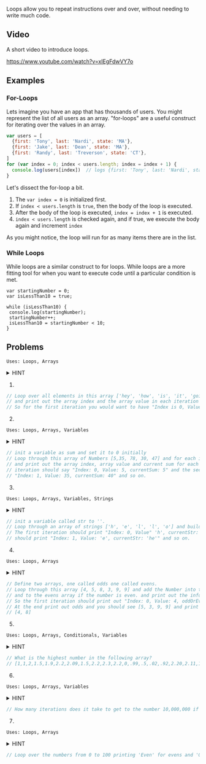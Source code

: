 Loops allow you to repeat instructions over and over, without needing to write much code.

## Video
A short video to introduce loops.

https://www.youtube.com/watch?v=xIEgFdwVY7o

## Examples

### For-Loops
Lets imagine you have an app that has thousands of users. You might represent the list of all users as an array. "for-loops" are a useful construct for iterating over the values in an array.
```javascript
var users = [
  {first: 'Tony', last: 'Nardi', state: 'MA'},
  {first: 'Jake', last: 'Dean', state: 'MA'},
  {first: 'Randy', last: 'Treverson', state: 'CT'},
]
for (var index = 0; index < users.length; index = index + 1) {
  console.log(users[index])  // logs {first: 'Tony', last: 'Nardi', state: 'MA'} etc
}
```

Let's dissect the for-loop a bit.

1. The `var index = 0` is initialized first.
2. If `index < users.length` is `true`, then the body of the loop is executed.
3. After the body of the loop is executed, `index = index + 1` is executed.
4. `index < users.length` is checked again, and if true, we execute the body again and increment `index`

As you might notice, the loop will run for as many items there are in the list.

### While Loops
While loops are a similar construct to for loops. While loops are a more fitting tool for when you want to execute code until a particular condition is met.
```
var startingNumber = 0;
var isLessThan10 = true;

while (isLessThan10) {
 console.log(startingNumber);
 startingNumber++;
 isLessThan10 = startingNumber < 10;
}
```

## Problems

`Uses: Loops, Arrays`
<details><summary>HINT</summary>
  <p>
  
  <pre><code>
  var array = ['hey', 'how', 'is', 'it', 'going'];
  for () {
    
  }
  </code></pre>
  
  </p>
</details>

1.

```javascript
// Loop over all elements in this array ['hey', 'how', 'is', 'it', 'going']
// and print out the array index and the array value in each iteration of the loop.
// So for the first iteration you would want to have "Index is 0, Value is 'hey'" and so on.
```

2.
`Uses: Loops, Arrays, Variables`
<details><summary>HINT</summary><p>
  
  <pre><code>
  var sum = 0;
  var numbers = [5,35, 78, 30, 47];
  for () {
  
  }
</pre></code>
  
</p></details>

```javascript
// init a variable as sum and set it to 0 initially
// Loop through this array of Numbers [5,35, 78, 30, 47] and for each iteration add the value to sum
// and print out the array index, array value and current sum for each iteration so the first
// iteration should say "Index: 0, Value: 5, currentSum: 5" and the second iteration should say
// "Index: 1, Value: 35, currentSum: 40" and so on.
```
3.
`Uses: Loops, Arrays, Variables, Strings`
<details><summary>HINT</summary><p>
  
  <pre><code>
  var str = '';
  var strArray = ['h', 'e', 'l', 'l', 'o']
  for () {

  }
  </pre></code>
  
</p></details>

```javascript
// init a variable called str to ''.
// Loop through an array of strings ['h', 'e', 'l', 'l', 'o'] and build up str for each iteration.
// The first iteration should print "Index: 0, Value" 'h', currentStr: 'h'" and the second iteration
// should print "Index: 1, Value: 'e', currentStr: 'he'" and so on.
```

4.
`Uses: Loops, Arrays`
<details><summary>HINT</summary><p>
  
  <pre><code>
  var odds = [];
  var evens = [];
  var numbers = [4, 5, 8, 3, 9, 9];
  for () {
  
  }
  console.log(odds);
  console.log(evens);
  </pre></code>
  
</p></details>

```javascript
// Define two arrays, one called odds one called evens.
// Loop through this array [4, 5, 8, 3, 9, 9] and add the Number into the odds array if the number is odd,
// and to the evens array if the number is even. and print out the information for each iteration.
// So the first iteration should print out "Index: 0, Value: 4, oddOrEven: 'even'"
// At the end print out odds and you should see [5, 3, 9, 9] and print out evens and you should see
// [4, 8]
```

5.
`Uses: Loops, Arrays, Conditionals, Variables`
<details><summary>HINT</summary><p>
  
    <pre><code>
  var highestNumber = 0;
  for () {
    if (currentNumber > highestNumber) {
      highestNumber = currentNumber;
    }
  }
    </pre></code>
  
</p></details>

```javascript
// What is the highest number in the following array?
// [1,1,2,1.5,1.9,2.2,2.09,1.5,2.2,2.3,2.2,0,.99,.5,.02,.92,2.20,2.11,1,1,1.22,1,9,.3,.5]
```

6.
`Uses: Loops, Arrays, Variables`
<details><summary>HINT</summary><p>
  
    <pre><code>
  var totalIterations = 0;
  var sum = 1.5;
  while (sum < 10000000) {
    sum = sum * 1.5;
    totalIterations++
  }
  console.log(totalIterations)
    </pre></code>
  
</p></details>

```javascript
// How many iterations does it take to get to the number 10,000,000 if you only multiply `1.5` by itself?
```

7.
`Uses: Loops, Arrays`
<details><summary>HINT</summary><p>
  
    <pre><code>
  var i = 0;
  while(i < 100) {
    i++
  }
    </pre></code>
  
</p></details>

```javascript
// Loop over the numbers from 0 to 100 printing 'Even' for evens and 'Odd' for odds.
```

